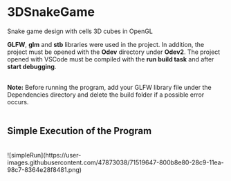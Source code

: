 # 3DSnakeGame
Snake game design with cells 3D cubes in OpenGL

__GLFW__, __glm__ and __stb__ libraries were used in the project. In addition, the project must be opened with the __Odev__ directory under __Odev2__. The project opened with VSCode must be compiled with the __run build task__ and after __start debugging__.

<br/>__Note:__ Before running the program, add your GLFW library file under the Dependencies directory and delete the build folder if a possible error occurs.
<br/><br/>
## Simple Execution of the Program
<br/>
![simpleRun](https://user-images.githubusercontent.com/47873038/71519647-800b8e80-28c9-11ea-98c7-8364e28f8481.png)

